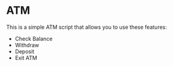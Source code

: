 # ATM

This is a simple ATM script that allows you to use these features:

- Check Balance
- Withdraw
- Deposit
- Exit ATM
